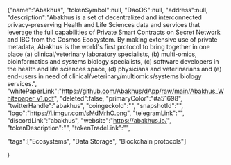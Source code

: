 {"name":"Abakhus",
"tokenSymbol":null,
"DaoOS":null,
"address":null,
"description":"Abakhus is a set of decentralized and interconnected privacy-preserving Health and Life Sciences data and services that leverage the full capabilities of Private Smart Contracts on Secret Network and IBC from the Cosmos Ecosystem. By making extensive use of private metadata, Abakhus is the world's first protocol to bring together in one place (a) clinical/veterinary laboratory specialists, (b) multi-omics, bioinformatics and systems biology specialists, (c) software developers in the health and life sciences space, (d) physicians and veterinarians and (e) end-users in need of clinical/veterinary/multiomics/systems biology services.",
"whitePaperLink":"https://github.com/Abakhus/dApp/raw/main/Abakhus_Whitepaper_v1.pdf",
"deleted":false,
"primaryColor":"#a51698",
"twitterHandle":"abakhus",
"coingeckoId":"",
"snapshotId":"",
"logo":"https://i.imgur.com/sMdMrhO.png",
"telegramLink":"",
"discordLink":"abakhus",
"website":"https://abakhus.io/",
"tokenDescription":"",
"tokenTradeLink":"",

"tags":["Ecosystems", "Data Storage", "Blockchain protocols"]
  
}

